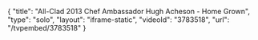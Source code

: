 {
    "title": "All-Clad 2013 Chef Ambassador Hugh Acheson - Home Grown",
    "type": "solo",
    "layout": "iframe-static",
    "videoId": "3783518",
    "url": "\/tvpembed\/3783518"
}